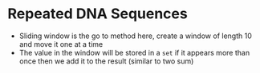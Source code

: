 # Repeated DNA Sequences
* Sliding window is the go to method here, create a window of length 10 and move it one at a time
* The value in the window will be stored in a `set` if it appears more than once then we add it to the result (similar to two sum)